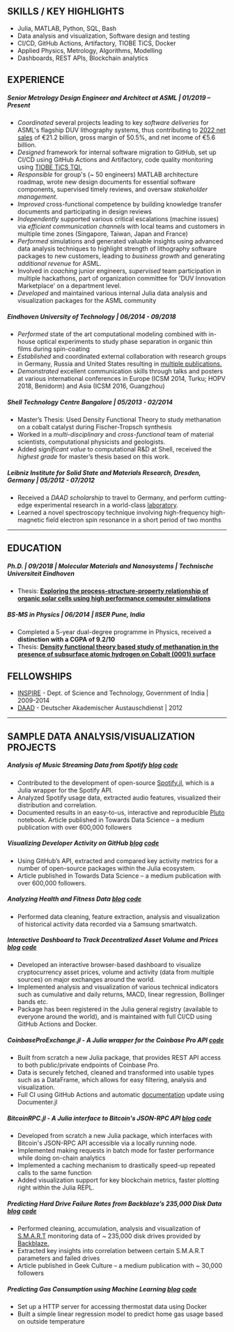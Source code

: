 ## SKILLS / KEY HIGHLIGHTS
- Julia, MATLAB, Python, SQL, Bash
- Data analysis and visualization, Software design and testing
- CI/CD, GitHub Actions, Artifactory, TIOBE TiCS, Docker
- Applied Physics, Metrology, Algorithms, Modelling
- Dashboards, REST APIs, Blockchain analytics

## EXPERIENCE

##### Senior Metrology Design Engineer and Architect at ASML | 01/2019 – Present
- *Coordinated* several projects leading to key *software deliveries* for ASML's flagship
DUV lithography systems, thus contributing to [2022 net sales](https://www.asml.com/en/investors/annual-report/2022)
of €21.2 billion, gross margin of 50.5%, and net income of €5.6 billion.
- *Designed* framework for internal software migration to GitHub, set up CI/CD using
GitHub Actions and Artifactory, code quality monitoring using [TIOBE TiCS TQI.](https://www.tiobe.com/products/tics/)
- *Responsible* for group's (~ 50 engineers) MATLAB architecture roadmap, wrote new design
documents for essential software components, supervised timely reviews, and oversaw
*stakeholder management.*
- *Improved* cross-functional competence by building knowledge transfer documents and
participating in design reviews
- *Independently* supported various critical escalations (machine issues) via
*efficient communication channels* with local teams and customers in multiple 
time zones (Singapore, Taiwan, Japan and France)
- *Performed* simulations and generated valuable insights using advanced data analysis
techniques to highlight strength of lithography software packages to new customers, leading
to *business growth* and generating *additional revenue* for ASML.
- Involved in *coaching* junior engineers, *supervised* team participation in multiple
hackathons, part of organization committee for 'DUV Innovation Marketplace' on a department
level.
- *Developed* and maintained various internal Julia data analysis and visualization
packages for the ASML community

##### Eindhoven University of Technology | 06/2014 - 09/2018
- *Performed* state of the art computational modeling combined with in-house optical
experiments to study phase separation in organic thin films during spin-coating
- *Established* and coordinated external collaboration with research groups in Germany,
Russia and United States resulting in [multiple publications.](https://www.researchgate.net/profile/Vikas-Negi-2)
- *Demonstrated* excellent communication skills through talks and posters at various
international conferences in Europe (ICSM 2014, Turku; HOPV 2018, Benidorm) and Asia
(ICSM 2016, Guangzhou)

##### Shell Technology Centre Bangalore | 05/2013 - 02/2014
- Master’s Thesis: Used Density Functional Theory to study methanation on a cobalt catalyst
during Fischer-Tropsch synthesis
- Worked in a *multi-disciplinary* and *cross-functional* team of material scientists,
computational physicists and geologists.
- Added *significant value* to computational R&D at Shell, received the *highest grade* for
master’s thesis based on this work.

##### Leibniz Institute for Solid State and Materials Research, Dresden, Germany | 05/2012 - 07/2012
- Received a *DAAD scholarship* to travel to Germany, and perform cutting-edge experimental
research in a world-class [laboratory](https://www.ifw-dresden.de/).
- Learned a novel spectroscopy technique involving high-frequency high-magnetic field electron spin resonance in a short period of two months

---

## EDUCATION

##### Ph.D. | 09/2018 | Molecular Materials and Nanosystems | Technische Universiteit Eindhoven
- Thesis: [**Exploring the process-structure-property relationship of organic solar cells
using high performance computer simulations**](https://research.tue.nl/en/publications/exploring-the-process-structure-property-relationship-of-organic-)

##### BS-MS in Physics | 06/2014 | IISER Pune, India
- Completed a 5-year dual-degree programme in Physics, received a **distinction with a CGPA
of 9.2/10**
- Thesis: [**Density functional theory based study of methanation in the presence of subsurface
atomic hydrogen on Cobalt (0001) surface**](http://dr.iiserpune.ac.in:8080/xmlui/handle/123456789/344)

## FELLOWSHIPS

- [INSPIRE](https://online-inspire.gov.in/) - Dept. of Science and Technology, Government of India | 2009-2014
- [DAAD](https://www.daad.de/en/) - Deutscher Akademischer Austauschdienst | 2012

---

## SAMPLE DATA ANALYSIS/VISUALIZATION PROJECTS

##### Analysis of Music Streaming Data from Spotify [blog](https://towardsdatascience.com/are-your-playlists-groovy-enough-7809faaf9c33) [code](https://github.com/vnegi10/Spotify_data_analysis)
- Contributed to the development of open-source [Spotify.jl](https://github.com/kwehmeyer/Spotify.jl),
which is a Julia wrapper for the Spotify API.
- Analyzed Spotify usage data, extracted audio features, visualized their 
distribution and correlation.
- Documented results in an easy-to-us, interactive and reproducible [Pluto](https://github.com/fonsp/Pluto.jl)
notebook. Article published in Towards Data Science – a medium publication with
over 600,000 followers

##### Visualizing Developer Activity on GitHub [blog](https://towardsdatascience.com/visualizing-developer-activity-via-the-github-api-48c38c40914f) [code](https://github.com/vnegi10/GitHub_data_analysis)
- Using GitHub’s API, extracted and compared key activity metrics for a number of open-source
packages within the Julia ecosystem.
- Article published in Towards Data Science – a medium publication with over 600,000 followers.

##### Analyzing Health and Fitness Data [blog](https://towardsdatascience.com/analyze-your-health-and-fitness-data-using-julia-d6f4c3842b17) [code](https://github.com/vnegi10/Health_data_analysis)
- Performed data cleaning, feature extraction, analysis and visualization of historical activity
data recorded via a Samsung smartwatch.

##### Interactive Dashboard to Track Decentralized Asset Volume and Prices [blog](https://towardsdatascience.com/interactive-crypto-dashboard-powered-by-julia-fd6f60f23063) [code](https://github.com/vnegi10/CryptoDashApp.jl)
- Developed an interactive browser-based dashboard to visualize cryptocurrency
asset prices, volume and activity (data from multiple sources) on major exchanges
around the world.
- Implemented analysis and visualization of various technical indicators such as
cumulative and daily returns, MACD, linear regression, Bollinger bands etc.
- Package has been registered in the Julia general registry (available to everyone
around the world), and is maintained with full CI/CD using GitHub Actions and Docker.

##### CoinbaseProExchange.jl - A Julia wrapper for the Coinbase Pro API [code](https://github.com/vnegi10/CoinbaseProExchange.jl)
- Built from scratch a new Julia package, that provides REST API access to both
public/private endpoints of Coinbase Pro.
- Data is securely fetched, cleaned and transformed into usable types such as
a DataFrame, which allows for easy filtering, analysis and visualization.
- Full CI using GitHub Actions and automatic [documentation](https://vnegi10.github.io/CoinbaseProExchange.jl/stable/)
update using Documenter.jl

##### BitcoinRPC.jl - A Julia interface to Bitcoin's JSON-RPC API [blog](https://medium.com/geekculture/connect-to-the-bitcoin-network-using-julia-418c76fed393) [code](https://github.com/vnegi10/BitcoinRPC.jl)
- Developed from scratch a new Julia package, which interfaces with
Bitcoin's JSON-RPC API accessible via a locally running node.
- Implemented making requests in batch mode for faster performance
while doing on-chain analytics
- Implemented a caching mechanism to drastically speed-up repeated
calls to the same function
- Added visualization support for key blockchain metrics, faster
plotting right within the Julia REPL.

##### Predicting Hard Drive Failure Rates from Backblaze’s 235,000 Disk Data [blog](https://medium.com/geekculture/is-your-hard-drive-going-to-fail-soon-9ec9ae3fece1) [code](https://github.com/vnegi10/HDD_test_data_analysis)
- Performed cleaning, accumulation, analysis and visualization of [S.M.A.R.T](http://ntfs.com/disk-monitor-smart-attributes.htm)
monitoring data of ~ 235,000 disk drives provided by [Backblaze.](https://www.backblaze.com/cloud-backup.html)
- Extracted key insights into correlation between certain S.M.A.R.T parameters and failed drives
- Article published in Geek Culture – a medium publication with ~ 30,000 followers

##### Predicting Gas Consumption using Machine Learning [blog](https://medium.com/@vikas.negi10/predicting-gas-consumption-using-machine-learning-in-julia-92a0441cc8cf) [code](https://github.com/vnegi10/Thermostat_data_analysis)
- Set up a HTTP server for accessing thermostat data using Docker
- Built a simple linear regression model to predict home gas usage based on outside temperature
